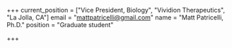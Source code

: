 +++
current_position = ["Vice President, Biology", "Vividion Therapeutics", "La Jolla, CA"]
email = "mattpatricelli@gmail.com"
name = "Matt Patricelli, Ph.D."
position = "Graduate student"

+++

